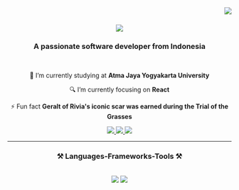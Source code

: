 <img align="right" src="https://visitor-badge.laobi.icu/badge?page_id=ongkyyyyy.ongkyyyyy" />

<h1 align="center">
    <img src="https://readme-typing-svg.herokuapp.com/?font=Righteous&size=35&center=true&vCenter=true&width=500&height=70&duration=4000&lines=Hi+There!+👋;+I'm+William+Ongky+Wijaya!;" />
</h1>

<h3 align="center">A passionate software developer from Indonesia</h3>

<br/>

<div align="center">
 
 🔭 I’m currently studying at **Atma Jaya Yogyakarta University**
 
 🔍 I’m currently focusing on **React**

 ⚡ Fun fact **Geralt of Rivia's iconic scar was earned during the Trial of the Grasses**

 </div>

 <div align="center"> 
  <a href="mailto:william.ongkywow@gmail.com">
    <img src="https://img.shields.io/badge/Gmail-333333?style=for-the-badge&logo=gmail&logoColor=white" />
  </a>
  <a href="https://www.linkedin.com/in/williamongky/" target="_blank">
    <img src="https://img.shields.io/badge/LinkedIn-0077B5?style=for-the-badge&logo=linkedin&logoColor=white" target="_blank" />
  </a>
  <a href="https://https://www.instagram.com/williamongky" target="_blank">
     <img src="https://img.shields.io/badge/Instagram-E1306C?style=for-the-badge&logo=instagram&logoColor=white" target="_blank" /> 
  </a>
</div>

 <hr/>

<h3 align="center">⚒️ Languages-Frameworks-Tools ⚒️</h3>
<br>
<div align="center">
    <img src="https://skillicons.dev/icons?i=react,bootstrap,html,css,vscode,github,figma,tailwind,git" />
    <img src="https://skillicons.dev/icons?i=javascript,firebase,mongodb,c,java,mysql" /><br>
</div>

<br/>

<!--
**ongkyyyyy/ongkyyyyy** is a ✨ _special_ ✨ repository because its `README.md` (this file) appears on your GitHub profile.

Here are some ideas to get you started:

- 🔭 I’m currently working on ...
- 🌱 I’m currently learning ...
- 👯 I’m looking to collaborate on ...
- 🤔 I’m looking for help with ...
- 💬 Ask me about ...
- 📫 How to reach me: ...
- 😄 Pronouns: ...
- ⚡ Fun fact: ...
-->

